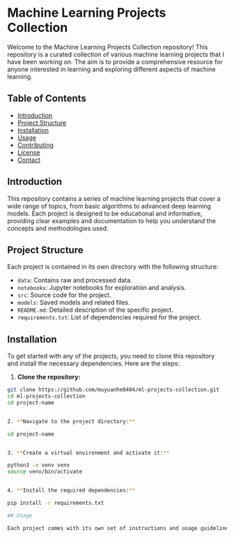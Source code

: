 # Machine Learning Projects Collection

Welcome to the Machine Learning Projects Collection repository! This repository is a curated collection of various machine learning projects that I have been working on. The aim is to provide a comprehensive resource for anyone interested in learning and exploring different aspects of machine learning.

## Table of Contents

- [Introduction](#introduction)
- [Project Structure](#project-structure)
- [Installation](#installation)
- [Usage](#usage)
- [Contributing](#contributing)
- [License](#license)
- [Contact](#contact)

## Introduction

This repository contains a series of machine learning projects that cover a wide range of topics, from basic algorithms to advanced deep learning models. Each project is designed to be educational and informative, providing clear examples and documentation to help you understand the concepts and methodologies used.

## Project Structure

Each project is contained in its own directory with the following structure:

- `data`: Contains raw and processed data.
- `notebooks`: Jupyter notebooks for exploration and analysis.
- `src`: Source code for the project.
- `models`: Saved models and related files.
- `README.md`: Detailed description of the specific project.
- `requirements.txt`: List of dependencies required for the project.

## Installation

To get started with any of the projects, you need to clone this repository and install the necessary dependencies. Here are the steps:

1. **Clone the repository:**

```bash
git clone https://github.com/muyuanhe0404/ml-projects-collection.git
cd ml-projects-collection
cd project-name


2. **Navigate to the project directory:**

cd project-name


3. **Create a virtual environment and activate it:**

python3 -m venv venv
source venv/bin/activate


4. **Install the required dependencies:**

pip install -r requirements.txt

## Usage

Each project comes with its own set of instructions and usage guidelines. Please refer to the README.md file within each project directory for detailed information on how to run the project, including data preparation, training, and evaluation steps.